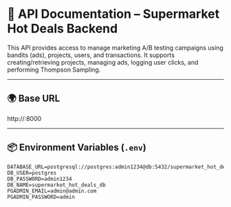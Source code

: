 # 📘 API Documentation – Supermarket Hot Deals Backend

This API provides access to manage marketing A/B testing campaigns using bandits (ads), projects, users, and transactions. It supports creating/retrieving projects, managing ads, logging user clicks, and performing Thompson Sampling.

---

## 🌍 Base URL
http://<your-host>:8000


---

## 📦 Environment Variables (`.env`)
```env
DATABASE_URL=postgresql://postgres:admin1234@db:5432/supermarket_hot_deals_db
DB_USER=postgres
DB_PASSWORD=admin1234
DB_NAME=supermarket_hot_deals_db
PGADMIN_EMAIL=admin@admin.com
PGADMIN_PASSWORD=admin
